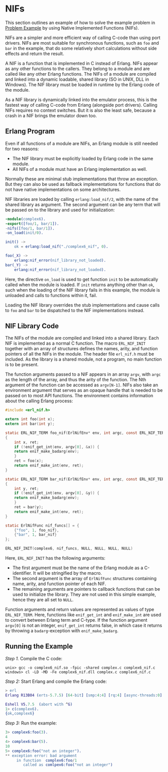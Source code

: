 <!--
%CopyrightBegin%

Copyright Ericsson AB 2023-2024. All Rights Reserved.

Licensed under the Apache License, Version 2.0 (the "License");
you may not use this file except in compliance with the License.
You may obtain a copy of the License at

    http://www.apache.org/licenses/LICENSE-2.0

Unless required by applicable law or agreed to in writing, software
distributed under the License is distributed on an "AS IS" BASIS,
WITHOUT WARRANTIES OR CONDITIONS OF ANY KIND, either express or implied.
See the License for the specific language governing permissions and
limitations under the License.

%CopyrightEnd%
-->
# NIFs

This section outlines an example of how to solve the example problem in
[Problem Example](example.md) by using Native Implemented Functions (NIFs).

NIFs are a simpler and more efficient way of calling C-code than using port
drivers. NIFs are most suitable for synchronous functions, such as `foo` and
`bar` in the example, that do some relatively short calculations without side
effects and return the result.

A NIF is a function that is implemented in C instead of Erlang. NIFs appear as
any other functions to the callers. They belong to a module and are called like
any other Erlang functions. The NIFs of a module are compiled and linked into a
dynamic loadable, shared library (SO in UNIX, DLL in Windows). The NIF library
must be loaded in runtime by the Erlang code of the module.

As a NIF library is dynamically linked into the emulator process, this is the
fastest way of calling C-code from Erlang (alongside port drivers). Calling NIFs
requires no context switches. But it is also the least safe, because a crash in
a NIF brings the emulator down too.

## Erlang Program

Even if all functions of a module are NIFs, an Erlang module is still needed for
two reasons:

- The NIF library must be explicitly loaded by Erlang code in the same module.
- All NIFs of a module must have an Erlang implementation as well.

Normally these are minimal stub implementations that throw an exception. But
they can also be used as fallback implementations for functions that do not have
native implementations on some architectures.

NIF libraries are loaded by calling `erlang:load_nif/2`, with the name of the
shared library as argument. The second argument can be any term that will be
passed on to the library and used for initialization:

```erlang
-module(complex6).
-export([foo/1, bar/1]).
-nifs([foo/1, bar/1]).
-on_load(init/0).

init() ->
    ok = erlang:load_nif("./complex6_nif", 0).

foo(_X) ->
    erlang:nif_error(nif_library_not_loaded).
bar(_Y) ->
    erlang:nif_error(nif_library_not_loaded).
```

Here, the directive `on_load` is used to get function `init` to be automatically
called when the module is loaded. If `init` returns anything other than `ok`,
such when the loading of the NIF library fails in this example, the module is
unloaded and calls to functions within it, fail.

Loading the NIF library overrides the stub implementations and cause calls to
`foo` and `bar` to be dispatched to the NIF implementations instead.

## NIF Library Code

The NIFs of the module are compiled and linked into a shared library. Each NIF
is implemented as a normal C function. The macro `ERL_NIF_INIT` together with an
array of structures defines the names, arity, and function pointers of all the
NIFs in the module. The header file `erl_nif.h` must be included. As the library
is a shared module, not a program, no main function is to be present.

The function arguments passed to a NIF appears in an array `argv`, with `argc`
as the length of the array, and thus the arity of the function. The Nth argument
of the function can be accessed as `argv[N-1]`. NIFs also take an environment
argument that serves as an opaque handle that is needed to be passed on to most
API functions. The environment contains information about the calling Erlang
process:

```c
#include <erl_nif.h>

extern int foo(int x);
extern int bar(int y);

static ERL_NIF_TERM foo_nif(ErlNifEnv* env, int argc, const ERL_NIF_TERM argv[])
{
    int x, ret;
    if (!enif_get_int(env, argv[0], &x)) {
	return enif_make_badarg(env);
    }
    ret = foo(x);
    return enif_make_int(env, ret);
}

static ERL_NIF_TERM bar_nif(ErlNifEnv* env, int argc, const ERL_NIF_TERM argv[])
{
    int y, ret;
    if (!enif_get_int(env, argv[0], &y)) {
	return enif_make_badarg(env);
    }
    ret = bar(y);
    return enif_make_int(env, ret);
}

static ErlNifFunc nif_funcs[] = {
    {"foo", 1, foo_nif},
    {"bar", 1, bar_nif}
};

ERL_NIF_INIT(complex6, nif_funcs, NULL, NULL, NULL, NULL)
```

Here, `ERL_NIF_INIT` has the following arguments:

- The first argument must be the name of the Erlang module as a C-identifier. It
  will be stringified by the macro.
- The second argument is the array of `ErlNifFunc` structures containing name,
  arity, and function pointer of each NIF.
- The remaining arguments are pointers to callback functions that can be used to
  initialize the library. They are not used in this simple example, hence they
  are all set to `NULL`.

Function arguments and return values are represented as values of type
`ERL_NIF_TERM`. Here, functions like `enif_get_int` and `enif_make_int` are used
to convert between Erlang term and C-type. If the function argument `argv[0]` is
not an integer, `enif_get_int` returns false, in which case it returns by
throwing a `badarg`\-exception with `enif_make_badarg`.

## Running the Example

_Step 1._ Compile the C code:

```text
unix> gcc -o complex6_nif.so -fpic -shared complex.c complex6_nif.c
windows> cl -LD -MD -Fe complex6_nif.dll complex.c complex6_nif.c
```

_Step 2:_ Start Erlang and compile the Erlang code:

```erlang
> erl
Erlang R13B04 (erts-5.7.5) [64-bit] [smp:4:4] [rq:4] [async-threads:0] [kernel-poll:false]

Eshell V5.7.5  (abort with ^G)
1> c(complex6).
{ok,complex6}
```

_Step 3:_ Run the example:

```erlang
3> complex6:foo(3).
4
4> complex6:bar(5).
10
5> complex6:foo("not an integer").
** exception error: bad argument
     in function  complex6:foo/1
        called as comlpex6:foo("not an integer")
```
